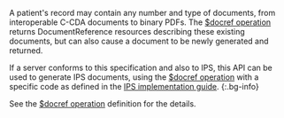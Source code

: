 A patient's record may contain any number and type of documents, from interoperable C-CDA documents to binary PDFs. The [$docref operation](OperationDefinition-docref.html) returns DocumentReference resources describing these existing documents, but can also cause a document to be newly generated and returned.

If a server conforms to this specification and also to IPS, this API can be used to generate IPS documents, 
using the [$docref operation](OperationDefinition-docref.html) with a specific code as defined in the [IPS implementation guide](http://hl7.org/fhir/uv/ips/principles.html#publishing-or-accessing-the-ips).
{:.bg-info}

See the [$docref operation](OperationDefinition-docref.html) definition for the details.
